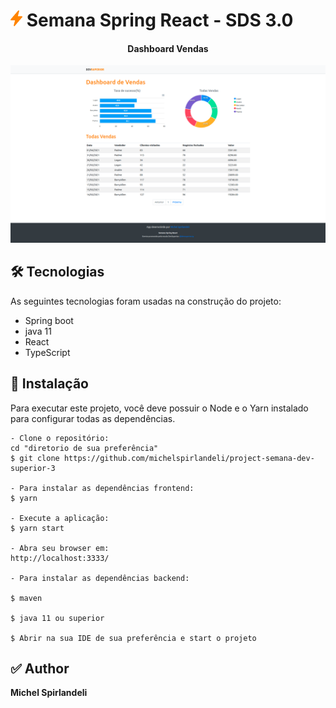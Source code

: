 # ![DevSuperior logo](https://raw.githubusercontent.com/devsuperior/bds-assets/main/ds/devsuperior-logo-small.png) Semana Spring React - SDS 3.0

<h4 align="center">Dashboard Vendas</h4>
<p align="center">
  <img  src="./frontend/src/assets/img/dashboard.png" width="700">
</p>

## 🛠 Tecnologias

As seguintes tecnologias foram usadas na construção do projeto:

- Spring boot
- java 11
- React
- TypeScript

## 🎲 Instalação

Para executar este projeto, você deve possuir o Node e o Yarn instalado para configurar todas as dependências.

```shell
- Clone o repositório:
cd "diretorio de sua preferência"
$ git clone https://github.com/michelspirlandeli/project-semana-dev-superior-3

- Para instalar as dependências frontend:
$ yarn

- Execute a aplicação:
$ yarn start

- Abra seu browser em:
http://localhost:3333/

- Para instalar as dependências backend:

$ maven 

$ java 11 ou superior

$ Abrir na sua IDE de sua preferência e start o projeto
```

## ✅ Author

**Michel Spirlandeli**
